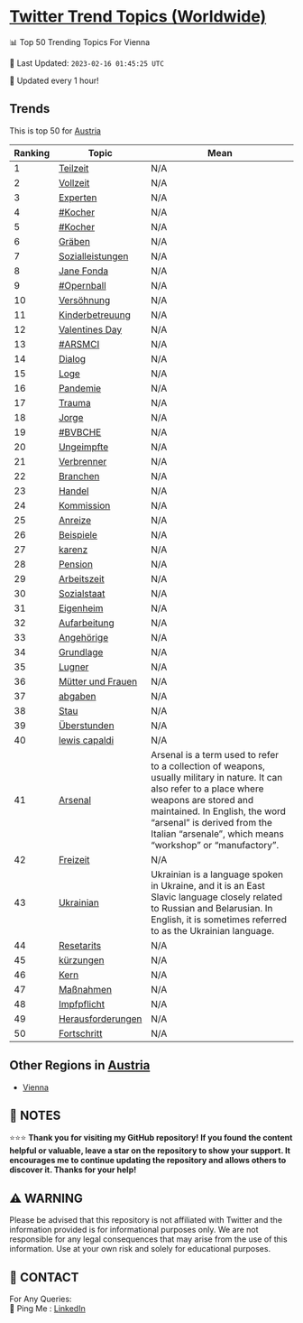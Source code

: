 [Twitter Trend Topics (Worldwide)](https://github.com/ErcinDedeoglu/Twitter-Trend-Topics)
==========


📊 Top 50 Trending Topics For Vienna

📆 Last Updated: `2023-02-16 01:45:25 UTC`

🔧 Updated every 1 hour!


## Trends

This is top 50 for [Austria](</Austria>)

| Ranking | Topic | Mean |
| ------- | ------------ | ------------ |
| 1 | [Teilzeit](http://twitter.com/search?q=Teilzeit) | N/A |
| 2 | [Vollzeit](http://twitter.com/search?q=Vollzeit) | N/A |
| 3 | [Experten](http://twitter.com/search?q=Experten) | N/A |
| 4 | [#Kocher](http://twitter.com/search?q=%23Kocher) | N/A |
| 5 | [#Kocher](http://twitter.com/search?q=%23Kocher) | N/A |
| 6 | [Gräben](http://twitter.com/search?q=Gr%c3%a4ben) | N/A |
| 7 | [Sozialleistungen](http://twitter.com/search?q=Sozialleistungen) | N/A |
| 8 | [Jane Fonda](http://twitter.com/search?q=Jane+Fonda) | N/A |
| 9 | [#Opernball](http://twitter.com/search?q=%23Opernball) | N/A |
| 10 | [Versöhnung](http://twitter.com/search?q=Vers%c3%b6hnung) | N/A |
| 11 | [Kinderbetreuung](http://twitter.com/search?q=Kinderbetreuung) | N/A |
| 12 | [Valentines Day](http://twitter.com/search?q=Valentines+Day) | N/A |
| 13 | [#ARSMCI](http://twitter.com/search?q=%23ARSMCI) | N/A |
| 14 | [Dialog](http://twitter.com/search?q=Dialog) | N/A |
| 15 | [Loge](http://twitter.com/search?q=Loge) | N/A |
| 16 | [Pandemie](http://twitter.com/search?q=Pandemie) | N/A |
| 17 | [Trauma](http://twitter.com/search?q=Trauma) | N/A |
| 18 | [Jorge](http://twitter.com/search?q=Jorge) | N/A |
| 19 | [#BVBCHE](http://twitter.com/search?q=%23BVBCHE) | N/A |
| 20 | [Ungeimpfte](http://twitter.com/search?q=Ungeimpfte) | N/A |
| 21 | [Verbrenner](http://twitter.com/search?q=Verbrenner) | N/A |
| 22 | [Branchen](http://twitter.com/search?q=Branchen) | N/A |
| 23 | [Handel](http://twitter.com/search?q=Handel) | N/A |
| 24 | [Kommission](http://twitter.com/search?q=Kommission) | N/A |
| 25 | [Anreize](http://twitter.com/search?q=Anreize) | N/A |
| 26 | [Beispiele](http://twitter.com/search?q=Beispiele) | N/A |
| 27 | [karenz](http://twitter.com/search?q=karenz) | N/A |
| 28 | [Pension](http://twitter.com/search?q=Pension) | N/A |
| 29 | [Arbeitszeit](http://twitter.com/search?q=Arbeitszeit) | N/A |
| 30 | [Sozialstaat](http://twitter.com/search?q=Sozialstaat) | N/A |
| 31 | [Eigenheim](http://twitter.com/search?q=Eigenheim) | N/A |
| 32 | [Aufarbeitung](http://twitter.com/search?q=Aufarbeitung) | N/A |
| 33 | [Angehörige](http://twitter.com/search?q=Angeh%c3%b6rige) | N/A |
| 34 | [Grundlage](http://twitter.com/search?q=Grundlage) | N/A |
| 35 | [Lugner](http://twitter.com/search?q=Lugner) | N/A |
| 36 | [Mütter und Frauen](http://twitter.com/search?q=M%c3%bctter+und+Frauen) | N/A |
| 37 | [abgaben](http://twitter.com/search?q=abgaben) | N/A |
| 38 | [Stau](http://twitter.com/search?q=Stau) | N/A |
| 39 | [Überstunden](http://twitter.com/search?q=%c3%9cberstunden) | N/A |
| 40 | [lewis capaldi](http://twitter.com/search?q=lewis+capaldi) | N/A |
| 41 | [Arsenal](http://twitter.com/search?q=Arsenal) | Arsenal is a term used to refer to a collection of weapons, usually military in nature. It can also refer to a place where weapons are stored and maintained. In English, the word “arsenal” is derived from the Italian “arsenale”, which means “workshop” or “manufactory”. |
| 42 | [Freizeit](http://twitter.com/search?q=Freizeit) | N/A |
| 43 | [Ukrainian](http://twitter.com/search?q=Ukrainian) | Ukrainian is a language spoken in Ukraine, and it is an East Slavic language closely related to Russian and Belarusian. In English, it is sometimes referred to as the Ukrainian language. |
| 44 | [Resetarits](http://twitter.com/search?q=Resetarits) | N/A |
| 45 | [kürzungen](http://twitter.com/search?q=k%c3%bcrzungen) | N/A |
| 46 | [Kern](http://twitter.com/search?q=Kern) | N/A |
| 47 | [Maßnahmen](http://twitter.com/search?q=Ma%c3%9fnahmen) | N/A |
| 48 | [Impfpflicht](http://twitter.com/search?q=Impfpflicht) | N/A |
| 49 | [Herausforderungen](http://twitter.com/search?q=Herausforderungen) | N/A |
| 50 | [Fortschritt](http://twitter.com/search?q=Fortschritt) | N/A |



## Other Regions in [Austria](</Austria>)

* [Vienna](</Austria/Vienna.md>)



## 📝 NOTES

⭐⭐⭐ **Thank you for visiting my GitHub repository! If you found the content helpful or valuable, leave a star on the repository to show your support. It encourages me to continue updating the repository and allows others to discover it. Thanks for your help!**


## ⚠️ WARNING

Please be advised that this repository is not affiliated with Twitter and the information provided is for informational purposes only. We are not responsible for any legal consequences that may arise from the use of this information. Use at your own risk and solely for educational purposes.


## 📨 CONTACT

 For Any Queries:  
            🏓 Ping Me : [LinkedIn](https://www.linkedin.com/in/ercindedeoglu/)
